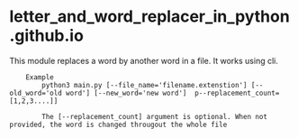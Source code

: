 # letter_and_word_replacer_in_python.github.io

This module replaces a word by another word in a file.
    It works using cli.


        Example
            python3 main.py [--file_name='filename.extenstion'] [--old_word='old word'] [--new_word='new word']  p--replacement_count=[1,2,3....]]

            The [--replacement_count] argument is optional. When not provided, the word is changed througout the whole file
